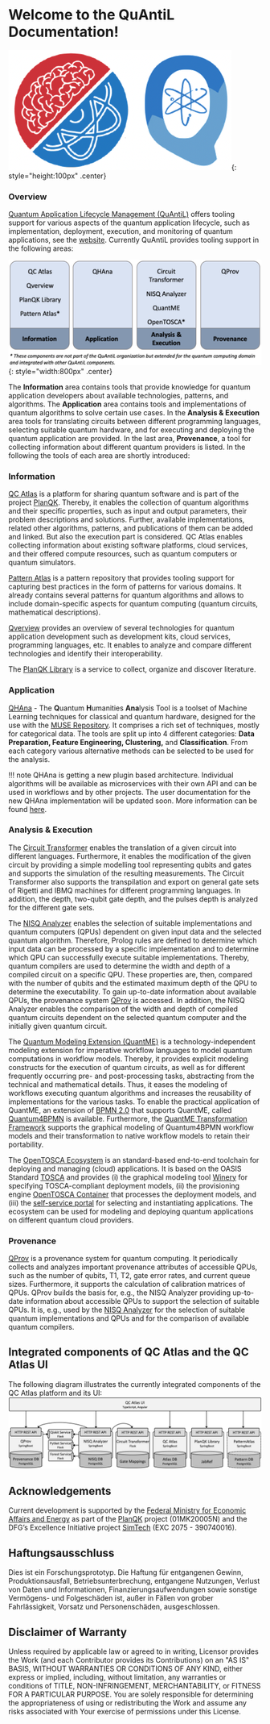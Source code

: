 # Welcome to the QuAntiL Documentation!
![alt text](./images/combo.png){: style="height:100px" .center}

### Overview

[Quantum Application Lifecycle Management (QuAntiL)](https://github.com/UST-QuAntiL) offers tooling support for various aspects of the quantum application lifecycle, such as implementation, deployment, execution, and monitoring of quantum applications, see the [website](https://www.iaas.uni-stuttgart.de/forschung/projekte/quantil/). Currently QuAntiL provides tooling support in the following areas:

![Overview QuAntiL](./images/overview-quantil.png){: style="width:800px" .center}

The <strong>Information</strong> area contains tools that provide knowledge for quantum application developers about available technologies, patterns, and algorithms. The <strong>Application</strong> area contains tools and implementations of quantum algorithms to solve certain use cases.
In the <strong>Analysis & Execution</strong> area tools for translating circuits between different programming languages, selecting suitable quantum hardware, and for executing and deploying the quantum application are provided. In the last area, <strong>Provenance</strong>, a tool for collecting information about different quantum providers is listed. In the following the tools of each area are shortly introduced:

### Information

[QC Atlas](./user-guide/qc-atlas.md) is a platform for sharing quantum software and is part of the project [PlanQK](https://planqk.de/en/).
Thereby, it enables the collection of quantum algorithms and their specific properties, such as input and output parameters, their problem descriptions and solutions.
Further, available implementations, related other algorithms, patterns, and publications of them can be added and linked.
But also the execution part is considered.
QC Atlas enables collecting information about existing software platforms, cloud services, and their offered compute resources, such as quantum computers or quantum simulators.

[Pattern Atlas](https://pattern-atlas-readthedocs.readthedocs.io/en/latest/) is a pattern repository that provides tooling support for capturing best practices in the form of patterns for various domains.
It already contains several patterns for quantum algorithms and allows to include domain-specific aspects for quantum computing (quantum circuits, mathematical descriptions).

[Qverview](./user-guide/qverview.md) provides an overview of several technologies for quantum application development such as development kits, cloud services, programming languages, etc.
It enables to analyze and compare different technologies and identify their interoperability.

The [PlanQK Library](./user-guide/planqk-library.md) is a service to collect, organize and discover literature.

### Application

[QHAna](./user-guide/qhana.md) - The **Q**uantum **H**umanities **Ana**lysis Tool is a toolset of Machine Learning techniques for classical and quantum hardware, designed for the use with the [MUSE Repository](https://www.iaas.uni-stuttgart.de/publications/INBOOK-2018-05-MUSE.pdf). It comprises a rich set of techniques, mostly for categorical data. The tools are split up into 4 different categories: **Data Preparation, Feature Engineering, Clustering,** and **Classification**. From each category various alternative methods can be selected to be used for the analysis.

!!! note
	QHAna is getting a new plugin based architecture.
	Individual algorithms will be available as microservices with their own API and can be used in workflows and by other projects.
	The user documentation for the new QHAna implementation will be updated soon.
	More information can be found [here](./user-guide/qhana-new.md).

### Analysis & Execution
The [Circuit Transformer](./user-guide/circuit-transformer.md) enables the translation of a given circuit into different languages.
Furthermore, it enables the modification of the given circuit by providing a simple modelling tool representing qubits and gates and supports the simulation of the resulting measurements.
The Circuit Transformer also supports the transpilation and export on general gate sets of Rigetti and IBMQ machines for different programming languages.
In addition, the depth, two-qubit gate depth, and the pulses depth is analyzed for the different gate sets.

The [NISQ Analyzer](./user-guide/nisq-analyzer.md) enables the selection of suitable implementations and quantum computers (QPUs) dependent on given input data and the selected quantum algorithm.
Therefore, Prolog rules are defined to determine which input data can be processed by a specific implementation and to determine which QPU can successfully execute suitable implementations.
Thereby, quantum compilers are used to determine the width and depth of a compiled circuit on a specific QPU.
These properties are, then, compared with the number of qubits and the estimated maximum depth of the QPU to determine the executability.
To gain up-to-date information about available QPUs, the provenance system [QProv](./user-guide/qprov.md) is accessed.
In addition, the NISQ Analyzer enables the comparison of the width and depth of compiled quantum circuits dependent on the selected quantum computer and the initially given quantum circuit.

The [Quantum Modeling Extension (QuantME)](./user-guide/quantme) is a technology-independent modeling extension for imperative workflow languages to model quantum computations in workflow models.
Thereby, it provides explicit modeling constructs for the execution of quantum circuits, as well as for different frequently occurring pre- and post-processing tasks, abstracting from the technical and mathematical details.
Thus, it eases the modeling of workflows executing quantum algorithms and increases the reusability of implementations for the various tasks.
To enable the practical application of QuantME, an extension of [BPMN 2.0](https://www.omg.org/spec/BPMN/2.0/PDF) that supports QuantME, called [Quantum4BPMN](https://github.com/UST-QuAntiL/QuantME-Quantum4BPMN) is available.
Furthermore, the [QuantME Transformation Framework](https://github.com/UST-QuAntiL/QuantME-TransformationFramework) supports the graphical modeling of Quantum4BPMN workflow models and their transformation to native workflow models to retain their portability.

The [OpenTOSCA Ecosystem](http://www.opentosca.org/) is an standard-based end-to-end toolchain for deploying and managing (cloud) applications. It is based on the OASIS Standard [TOSCA](https://www.oasis-open.org/committees/tc_home.php?wg_abbrev=tosca) and provides (i) the graphical modeling tool [Winery](https://winery.readthedocs.io/en/latest/) for specifying TOSCA-compliant deployment models, (ii) the provisioning engine [OpenTOSCA Container](https://opentosca.github.io/container/) that processes the deployment models, and (iii) the [self-service portal](https://github.com/OpenTOSCA/ui) for selecting and instantiating applications. The ecosystem can be used for modeling and deploying quantum applications on different quantum cloud providers.

### Provenance
[QProv](./user-guide/qprov.md) is a provenance system for quantum computing.
It periodically collects and analyzes important provenance attributes of accessible QPUs, such as the number of qubits, T1, T2, gate error rates, and current queue sizes.
Furthermore, it supports the calculation of calibration matrices of QPUs.
QProv builds the basis for, e.g., the NISQ Analyzer providing up-to-date information about accessible QPUs to support the selection of suitable QPUs.
It is, e.g., used by the [NISQ Analyzer](./user-guide/nisq-analyzer.md) for the selection of suitable quantum implementations and QPUs and for the comparison of available quantum compilers.

## Integrated components of QC Atlas and the QC Atlas UI
The following diagram illustrates the currently integrated components of the QC Atlas platform and its UI:
![Integrated components](images/components.png)

## Acknowledgements

Current development is supported by the [Federal Ministry for Economic Affairs and Energy] as part of the [PlanQK]
project (01MK20005N) and the DFG’s Excellence Initiative project [SimTech] (EXC 2075 - 390740016).

## Haftungsausschluss

Dies ist ein Forschungsprototyp.
Die Haftung für entgangenen Gewinn, Produktionsausfall, Betriebsunterbrechung, entgangene Nutzungen, Verlust von Daten
und Informationen, Finanzierungsaufwendungen sowie sonstige Vermögens- und Folgeschäden ist, außer in Fällen von grober
Fahrlässigkeit, Vorsatz und Personenschäden, ausgeschlossen.

## Disclaimer of Warranty

Unless required by applicable law or agreed to in writing, Licensor provides the Work (and each Contributor provides its
Contributions) on an "AS IS" BASIS, WITHOUT WARRANTIES OR CONDITIONS OF ANY KIND, either express or implied, including,
without limitation, any warranties or conditions of TITLE, NON-INFRINGEMENT, MERCHANTABILITY, or FITNESS FOR A PARTICULAR PURPOSE.
You are solely responsible for determining the appropriateness of using or redistributing the Work and assume any risks
associated with Your exercise of permissions under this License.

  [Federal Ministry for Economic Affairs and Energy]: http://www.bmwi.de/EN
  [PlanQK]: https://planqk.de
  [SimTech]: https://www.simtech.uni-stuttgart.de/
